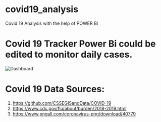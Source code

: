 # covid19_analysis
Covid 19 Analysis with the help of POWER BI

# Covid 19 Tracker Power Bi could be edited to monitor daily cases.


![Dashboard](https://github.com/sarthaksanyasi/covid19_analysis/assets/34741404/305620f0-2279-4a3c-8ebd-b79d159bd50e)



# **Covid 19 Data Sources:**
1. https://github.com/CSSEGISandData/COVID-19 
2. https://www.cdc.gov/flu/about/burden/2018-2019.html 
3. https://www.pngall.com/coronavirus-png/download/40779
